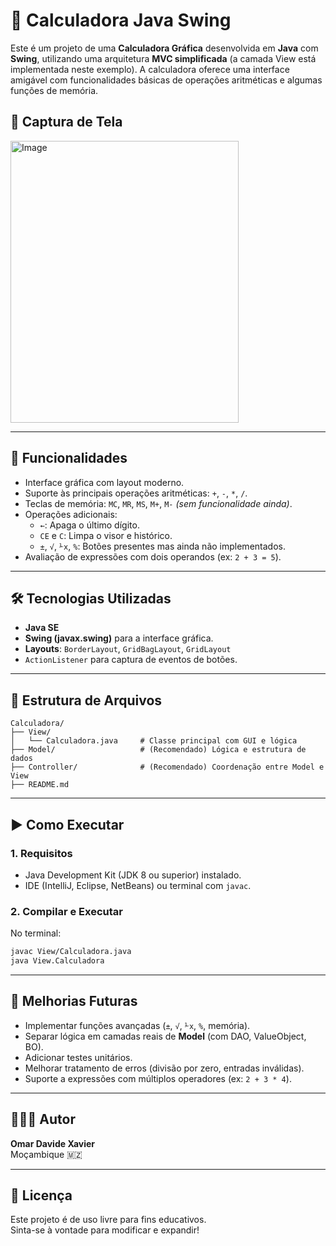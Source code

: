 
# 🧮 Calculadora Java Swing

Este é um projeto de uma **Calculadora Gráfica** desenvolvida em **Java** com **Swing**, utilizando uma arquitetura
**MVC simplificada** (a camada View está implementada neste exemplo). A calculadora oferece uma interface amigável
com funcionalidades básicas de operações aritméticas e algumas funções de memória.

## 📸 Captura de Tela

<img width="365" height="451" alt="Image" src="https://github.com/user-attachments/assets/23f82cc6-c706-4660-87be-5dc825166cc3" />

---

## 🚀 Funcionalidades

- Interface gráfica com layout moderno.
- Suporte às principais operações aritméticas: `+`, `-`, `*`, `/`.
- Teclas de memória: `MC`, `MR`, `MS`, `M+`, `M-` *(sem funcionalidade ainda)*.
- Operações adicionais:
  - `←`: Apaga o último dígito.
  - `CE` e `C`: Limpa o visor e histórico.
  - `±`, `√`, `⅟x`, `%`: Botões presentes mas ainda não implementados.
- Avaliação de expressões com dois operandos (ex: `2 + 3 = 5`).

---

## 🛠️ Tecnologias Utilizadas

- **Java SE**
- **Swing (javax.swing)** para a interface gráfica.
- **Layouts**: `BorderLayout`, `GridBagLayout`, `GridLayout`
- `ActionListener` para captura de eventos de botões.

---

## 📁 Estrutura de Arquivos

```
Calculadora/
├── View/
│   └── Calculadora.java     # Classe principal com GUI e lógica
├── Model/                   # (Recomendado) Lógica e estrutura de dados
├── Controller/              # (Recomendado) Coordenação entre Model e View
├── README.md
```

---

## ▶️ Como Executar

### 1. Requisitos

- Java Development Kit (JDK 8 ou superior) instalado.
- IDE (IntelliJ, Eclipse, NetBeans) ou terminal com `javac`.

### 2. Compilar e Executar

No terminal:
```bash
javac View/Calculadora.java
java View.Calculadora
```

---

## 🔄 Melhorias Futuras

- Implementar funções avançadas (`±`, `√`, `⅟x`, `%`, memória).
- Separar lógica em camadas reais de **Model** (com DAO, ValueObject, BO).
- Adicionar testes unitários.
- Melhorar tratamento de erros (divisão por zero, entradas inválidas).
- Suporte a expressões com múltiplos operadores (ex: `2 + 3 * 4`).

---

## 👨🏽‍💻 Autor

**Omar Davide Xavier**  
Moçambique 🇲🇿  

---

## 📜 Licença

Este projeto é de uso livre para fins educativos.  
Sinta-se à vontade para modificar e expandir!
